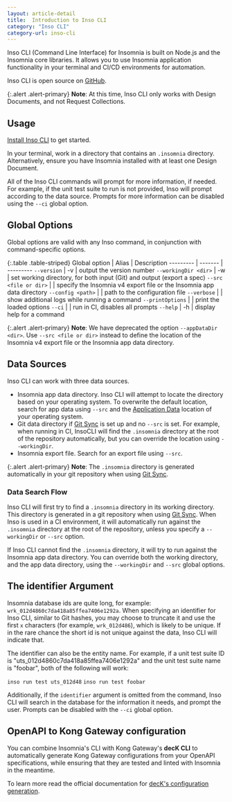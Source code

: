 ```yaml
---
layout: article-detail
title:  Introduction to Inso CLI
category: "Inso CLI"
category-url: inso-cli
---
```


Inso CLI (Command Line Interface) for Insomnia is built on Node.js and the Insomnia core libraries. It allows you to use Insomnia application functionality in your terminal and CI/CD environments for automation.

Inso CLI is open source on [GitHub](https://github.com/Kong/insomnia/tree/develop/packages/insomnia-inso).

{:.alert .alert-primary}
**Note**: At this time, Inso CLI only works with Design Documents, and not Request Collections.

## Usage

[Install Inso CLI](/inso-cli/install) to get started.

In your terminal, work in a directory that contains an `.insomnia` directory. Alternatively, ensure you have Insomnia installed with at least one Design Document.

All of the Inso CLI commands will prompt for more information, if needed. For example, if the unit test suite to run is not provided, Inso will prompt according to the data source. Prompts for more information can be disabled using the `--ci` global option.

## Global Options

Global options are valid with any Inso command, in conjunction with command-specific options.

{:.table .table-striped}
Global option |  Alias | Description
--------- | ------- | ---------
`--version` | -v | output the version number
`--workingDir <dir>` | -w | set working directory, for both input (Git) and output (export a spec)
`--src <file or dir>` | | specify the Insomnia v4 export file or the Insomnia app data directory
`--config <path>` | | path to the configuration file
`--verbose` | | show additional logs while running a command
`--printOptions` | | print the loaded options
`--ci` | | run in CI, disables all prompts
`--help` | -h | display help for a command

{:.alert .alert-primary}
**Note**: We have deprecated the option `--appDataDir <dir>`. Use `--src <file or dir>` instead to define the location of the Insomnia v4 export file or the Insomnia app data directory.

## Data Sources

Inso CLI can work with three data sources.

* Insomnia app data directory. Inso CLI will attempt to locate the directory based on your operating system. To overwrite the default location, search for app data using `--src` and the [Application Data](/insomnia/application-data) location of your operating system.
* Git data directory if [Git Sync](/insomnia/git-sync) is set up and no `--src` is set. For example, when running in CI, InsoCLI will find the `.insomnia` directory at the root of the repository automatically, but you can override the location using `--workingDir`.
* Insomnia export file. Search for an export file using `--src`.

{:.alert .alert-primary}
**Note**: The `.insomnia` directory is generated automatically in your git repository when using [Git Sync](/insomnia/git-sync).

### Data Search Flow

Inso CLI will first try to find a `.insomnia` directory in its working directory. This directory is generated in a git repository when using [Git Sync](/insomnia/git-sync). When Inso is used in a CI environment, it will automatically run against the `.insomnia` directory at the root of the repository, unless you specify a `--workingDir` or `--src` option.

If Inso CLI cannot find the `.insomnia` directory, it will try to run against the Insomnia app data directory. You can override both the working directory, and the app data directory, using the `--workingDir` and `--src` global options.

## The identifier Argument

Insomnia database ids are quite long, for example: `wrk_012d4860c7da418a85ffea7406e1292a`. When specifying an identifier for Inso CLI, similar to Git hashes, you may choose to truncate it and use the first `x` characters (for example, `wrk_012d486`), which is likely to be unique. If in the rare chance the short id is not unique against the data, Inso CLI will indicate that.

The identifier can also be the entity name. For example, if a unit test suite ID is "uts_012d4860c7da418a85ffea7406e1292a" and the unit test suite name is "foobar", both of the following will work:

`inso run test uts_012d48`
`inso run test foobar`

Additionally, if the `identifier` argument is omitted from the command, Inso CLI will search in the database for the information it needs, and prompt the user. Prompts can be disabled with the `--ci` global option.

## OpenAPI to Kong Gateway configuration

You can combine Insomnia's CLI with Kong Gateway's **decK CLI** to automatically generate Kong Gateway configurations from your OpenAPI specifications, while ensuring that they are tested and linted with Insomnia in the meantime.

To learn more read the official documentation for [decK's configuration generation](https://docs.konghq.com/deck/latest/guides/apiops/#configuration-generation).
